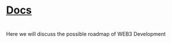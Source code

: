 # [Docs](Developers\Docs\README.md)

# 

Here we will discuss the possible roadmap of WEB3 Development
